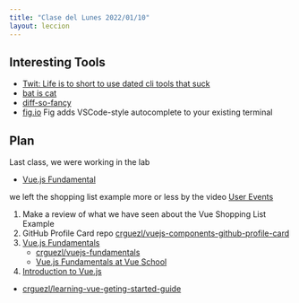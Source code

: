 ```yaml
---
title: "Clase del Lunes 2022/01/10"
layout: leccion
---
```


## Interesting Tools 

* [Twit: Life is to short to use dated cli tools that suck](https://twitter.com/amilajack/status/1479328649820000256?s=20)
* [bat is cat](https://github.com/sharkdp/bat)
* [diff-so-fancy](https://github.com/so-fancy/diff-so-fancy)
* [fig.io](https://fig.io/) Fig adds VSCode-style autocomplete to your existing terminal

## Plan

Last class, we were working in the lab

* [Vue.js Fundamental](https://github.com/crguezl/vuejs-fundamentals)
  
we left the shopping list example more or less by the video [User Events](https://vueschool.io/lessons/vuejs-user-events)

1. Make a review  of what we have seen about the Vue Shopping List Example
2. GitHub Profile Card repo [crguezl/vuejs-components-github-profile-card](https://github.com/crguezl/vuejs-components-github-profile-card)
3. [Vue.js Fundamentals](https://github.com/crguezl/vuejs-fundamentals)
   * [crguezl/vuejs-fundamentals](https://github.com/crguezl/vuejs-fundamentals)
   * [Vue.js Fundamentals at Vue School](https://vueschool.io/courses/vuejs-fundamentals)
4. [Introduction to Vue.js]({{site.baseurl}}/tema3-modelos-emergentes/practicas/vue-intro/)
  * [crguezl/learning-vue-geting-started-guide](https://github.com/crguezl/learning-vue-geting-started-guide)
 